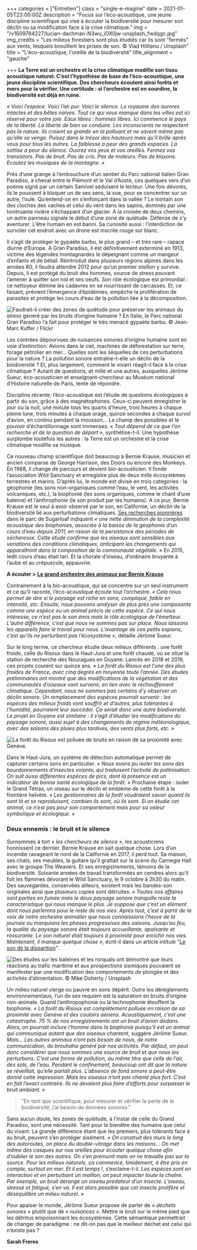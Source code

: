 +++
categories = ["Entretien"]
class = "single-e-magine"
date = 2021-01-05T23:00:00Z
description = "Focus sur l’éco-acoustique, une jeune discipline scientifique qui vise à écouter la biodiversité pour mesurer son déclin ou sa modification face à la crise climatique."
img = "/v1609784227/lucian-dachman-N3wu_iOX0jw-unsplash_fwdqgc.jpg"
img_credits = "Les milieux forestiers sont plus étudiés car ils sont \"fermés\" aux vents, lesquels brouillent les prises de son. © Vlad Hilitanu / Unsplash"
title = "L'éco-acoustique, l'oreille de la biodiversité"
title_alignment = "gauche"

+++
**La Terre est un orchestre et la crise climatique modifie son tissu acoustique naturel. C’est l’hypothèse de base de l’éco-acoustique, une jeune discipline scientifique. Des chercheurs écoutent ainsi forêts et mers pour la vérifier. Une certitude : si l’orchestre est en sourdine, la biodiversité est déjà en ruine.**

_« Voici l’espace. Voici l’air pur. Voici le silence. Le royaume des aurores intactes et des bêtes naïves. Tout ce qui vous manque dans les villes est ici réservé pour votre joie. Eaux libres : hommes libres. Ici commence le pays de la liberté. La liberté de bien se conduire. Les inconscients ne respectent pas la nature. Ils croient se grandir en la polluant et ne savent même pas qu’elle se venge. Puisez dans le trésor des hauteurs mais qu’il brille après vous pour tous les autres. La faiblesse a peur des grands espaces. La sottise a peur du silence. Ouvrez vos yeux et vos oreilles. Fermez vos transistors. Pas de bruit. Pas de cris. Pas de moteurs. Pas de klaxons. Ecoutez les musiques de la montagne. »_

Près d’une grange à l’embouchure d’un sentier du Parc national italien Gran Paradiso, à cheval entre le Piémont et le Val d’Aoste, ces quelques vers d’un poème signé par un certain Samivel séduisent le lecteur. Une fois dévorés, ils le poussent à bloquer un de ses sens, la vue, pour se concentrer sur un autre, l’ouïe. Qu’entend-on en s’enfonçant dans la vallée ? Le lointain son des cloches des vaches et celui du vent dans les sapins, dominés par une tonitruante rivière s’échappant d’un glacier. A la croisée de deux chemins, un autre panneau signale le début d’une zone de quiétude. Défense de s’y aventurer. L’être humain en est banni. Sa curiosité aussi : l’interdiction de survoler cet endroit avec un drone est inscrite rouge sur blanc.

Il s’agit de protéger le gypaète barbu, le plus grand – et très rare – rapace diurne d’Europe. A Gran Paradiso, il est définitivement exterminé en 1913, victime des légendes montagnardes le dépeignant comme un mangeur d’enfants et de bétail. Réintroduit dans plusieurs régions alpines dans les années 80, il faudra attendre 2012 pour qu’un premier oisillon y survive. Depuis, il est protégé du bruit des hommes, source de stress pouvant l’amener à quitter son nid et ses oeufs. Son rôle écologique est primordial : ce nettoyeur élimine les cadavres en se nourrissant de carcasses. Et, ce faisant, prévient l’émergence d’épidémies, empêche la prolifération de parasites et protège les cours d’eau de la pollution liée à la décomposition.

![](https://res.cloudinary.com/drg3m95yg/image/upload/c_limit,dpr_auto,q_70,w_1000,f_auto/v1609773495/8592929322_f4647cd804_o_sycuvh.jpg "Faudrait-il créer des zones de quiétude pour préserver les animaux du stress généré par les bruits d’origine humaine ? En Italie, le Parc national Gran Paradiso l’a fait pour protéger le très menacé gypaète barbu. © Jean-Marc Kuffer / Flickr")

Les contrées dépourvues de nuisances sonores d’origine humaine sont en voie d’extinction. Avions dans le ciel, machines de déforestation sur terre, forage pétrolier en mer… Quelles sont les séquelles de ces perturbations pour la nature ? La pollution sonore entraîne-t-elle un déclin de la biodiversité ? Et, plus largement, comment le vivant réagit-il face à la crise climatique ? Autant de questions, et mille et une autres, auxquelles Jérôme Sueur, éco-acousticien et enseignant-chercheur au Muséum national d’Histoire naturelle de Paris, tente de répondre.

Discipline récente, l’éco-acoustique est l’étude de questions écologiques à partir du son, grâce à des magnétophones. Ceux-ci peuvent enregistrer le jour ou la nuit, une minute tous les quarts d’heure, trois heures à chaque pleine lune, trois minutes à chaque orage, quinze secondes à chaque survol d’avion, en continu pendant la mousson… Le champ des possibles et le pouvoir d’échantillonnage sont immenses. _« Tout dépend de ce que l’on recherche et de la question de départ »_, synthétise-t-il. Une hypothèse surplombe toutefois les autres : la Terre est un orchestre et la crise climatique modifie sa musique.

Ce nouveau champ scientifique doit beaucoup à Bernie Krause, musicien et ancien comparse de George Harrison, des Doors ou encore des Monkeys. En 1968, il change de parcours et devient bio-acousticien. Il fonde l’association Wild Sanctuary et enregistre plus de deux mille écosystèmes terrestres et marins. D’après lui, le monde est divisé en trois catégories : la géophonie (les sons non-organiques comme l’eau, le vent, les activités volcaniques, etc.), la biophonie (les sons organiques, comme le chant d’une baleine) et l’anthrophonie (le son produit par les humains). A ce jour, Bernie Krause est le seul à avoir observé par le son, en Californie, un déclin de la biodiversité lié aux perturbations climatiques. [Ses recherches pionnières](https://www.researchgate.net/publication/292155626_Using_ecoacoustic_methods_to_survey_the_impacts_of_climate_change_on_biodiversity) dans le parc de Sugarloaf indiquent _« une nette diminution de la complexité acoustique des biophonies, associée à la baisse de la géophonie d’un cours d’eau depuis 2011, en raison de la persistance des périodes de sécheresse. Cette étude confirme que les oiseaux sont sensibles aux variations des conditions climatiques, anticipant les changements qui apparaîtront dans la composition de la communauté végétale. »_ En 2015, ledit cours d’eau était tari. Et la chorale d’oiseau, d’ordinaire bruyante à l’aube et au crépuscule, appauvrie.

**A écouter >** [**Le grand orchestre des animaux par Bernie Krause**](https://soundcloud.com/fondation-cartier/sets/le-grand-orchestre-des-animaux)

Contrairement à la bio-acoustique, qui se concentre sur un seul instrument et ce qu’il raconte, l’éco-acoustique écoute tout l’orchestre. _« Cela nous permet de dire si le paysage est riche en sons, compliqué, faible en intensité, etc. Ensuite, nous pouvons analyser de plus près une composante comme une espèce ou un animal précis de cette espèce. Ce qui nous intéresse, ce n’est pas le son émis mais le rôle écologique de l’émetteur. L’autre différence, c’est que nous ne sommes pas sur place. Nous laissons les appareils faire le travail pour nous. L’avantage de ces petits espions, c’est qu’ils ne perturbent pas l’écosystème »_, détaille Jérôme Sueur.

Sur le long terme, ce chercheur étudie deux milieux différents : une forêt froide, celle du Risoux dans le Haut-Jura et une forêt chaude, où se situe la station de recherche des Nouragues en Guyane. Lancés en 2018 et 2019, ces projets courent sur quinze ans. _« La forêt du Risoux est l’une des plus froides de France, avec cinq degrés en moyenne toute l’année. Des études préliminaires ont montré que des modifications de la végétation et des communautés d’oiseaux vont survenir, en lien avec le réchauffement climatique. Cependant, nous ne sommes pas certains d’y observer un déclin sonore. Un remplacement des espèces pourrait survenir : les espèces des milieux froids vont souffrir et d’autres, plus tolérantes à l’humidité, pourraient leur succéder. Ça serait donc une autre biodiversité. Le projet en Guyane est similaire : il s’agit d’étudier les modifications du paysage sonore, aussi sujet à des changements de régime météorologique, avec des saisons des pluies plus tardives, des vents plus forts, etc. »_

![](https://res.cloudinary.com/drg3m95yg/image/upload/c_limit,dpr_auto,q_70,w_1000,f_auto/v1610110009/2018_Jura_Risoux_do78x3.jpg "La forêt du Risoux est polluée de bruits en raison de sa proximité avec Genève.")

Dans le Haut-Jura, un système de détection automatique permet de capturer certains sons en particulier. _« Nous avons pu isoler les sons des bourdonnements d’insectes volants, qui traduisent l’activité de pollinisation. On suit aussi différentes espèces de pics, dont la présence est un indicateur de bonne santé écologique de la forêt. »_ Prochaine étape : isoler le Grand Tétras, un oiseau sur le déclin et emblème de cette forêt à la frontière helvète. _« Les gestionnaires de la forêt voudraient savoir quand ils sont là et se reproduisent, combien ils sont, où ils sont. Si on étudie cet animal, ce n’est pas pour son comportement mais pour sa valeur symbolique et écologique. »_

### Deux ennemis : le bruit et le silence

Surnommés à tort _« les chercheurs de silence »_, les acousticiens honnissent ce dernier. Bernie Krause en sait quelque chose. Lors d’un incendie ravageant le nord de la Californie en 2017, il perd tout. Sa maison, ses chats, ses meubles, la guitare qu’il grattait sur la scène du Carnegie Hall avec le groupe The Weavers. Et ses enregistrements, témoins de la biodiversité. Soixante années de travail transformées en cendres alors qu’il fuit les flammes dévorant le Wild Sanctuary, le 9 octobre à 2h30 du matin. Des sauvegardes, conservées ailleurs, existent mais les bandes-son originales ainsi que plusieurs copies sont détruites. _« Toutes nos affaires sont parties en fumée mais le doux paysage sonore tranquille reste la caractéristique qui nous manque le plus. Je suppose que c’est un élément dont nous parlerons pour le reste de nos vies. Après tout, c’est à partir de la voix de notre orchestre animalier que nous connaissions l’heure de la journée ou marquions les phases progressives des saisons. Jusqu’au feu, la qualité du paysage sonore était toujours accueillante, apaisante et rassurante. Le son naturel était toujours à proximité pour enrichir nos vies. Maintenant, il manque quelque chose »_, écrit-il dans un article intitulé "[Le son de la disparition](http://www.brokennature.org/the-sound-of-disappearance/)_"_.

![](https://res.cloudinary.com/drg3m95yg/image/upload/c_limit,dpr_auto,q_70,w_1000,f_auto/v1609784006/mike-doherty-JRsl_wfC-9A-unsplash_hafasg.jpg "Des études sur les baleines et les rorquals ont démontré que leurs réactions au trafic maritime et aux prospections sismiques pouvaient se manifester par une modification des comportements de plongée et des activités d’alimentation. © Mike Doherty / Unsplash")

Un milieu naturel vierge ou pauvre en sons dépérit. Outre les dérèglements environnementaux, l’un de ses requiem est la saturation en bruits d’origine non-animale. Quand l’anthropophonie ou la technophonie étouffent la biophonie. _« La forêt du Risoux est complètement polluée en raison de sa proximité avec Genève et des couloirs aériens. Acoustiquement, c’est une catastrophe. 75 % de nos enregistrements ont un bruit d’avion dedans. Alors, on pourrait inclure l’homme dans la biophonie puisqu’il est un animal qui communique autant que des oiseaux chantent_, suggère Jérôme Sueur. _Mais… Les autres animaux n’ont pas besoin de nous, de notre communication, du brouhaha généré par nos activités. Par défaut, on peut donc considérer que nous sommes une source de bruit et que nous les perturbons. C’est une forme de pollution, au même titre que celle de l’air, des sols, de l’eau. Pendant le confinement, beaucoup ont dit que la nature se réveillait, qu’elle parlait plus. L’absence de fond sonore a peut-être donné cette impression. Mais les oiseaux n’ont pas chanté plus fort. C’est en fait l’exact contraire. Ils ne devaient plus faire d’efforts pour surpasser le bruit ambiant. »_

> "En tant que scientifique, pour mesurer et vérifier la perte de la biodiversité, j’ai besoin de données sonores."

Sans aucun doute, les zones de quiétude, à l’instar de celle du Grand Paradiso, sont une nécessité. Tant pour le bienêtre des humains que celui du vivant. La grande différence étant que les premiers, plus tolérants face à au bruit, peuvent s’en protéger aisément. _« On construit des murs le long des autoroutes, on place du double-vitrage dans les maisons… On met même des casques sur nos oreilles pour écouter quelque chose afin d’oublier le son des autres. On s’en prémunit mais on ne travaille pas sur la source. Pour les milieux naturels, ça commence, timidement, à être pris en compte, surtout en mer. Et il est temps !_, s’exclame-t-il. _Les espèces sont en interaction et en perturbant un maillon, on peut impacter toute la chaîne. Par exemple, un bruit dérange un oiseau prédateur d’un insecte. L’oiseau, stressé et fatigué, s’en va. Il est alors possible que cet insecte prolifère et déséquilibre un milieu naturel. »_

Pour apaiser le monde, Jérôme Sueur propose de parler de _« déchets sonores »_ plutôt que de _« nuisances »_. Mettre le bruit sur le même pied que les détritus empoisonnant les écosystèmes. Cette sémantique permettrait de changer de paradigme : ne dit-on pas que le meilleur déchet est celui qui n’existe pas ?

**Sarah Freres**
